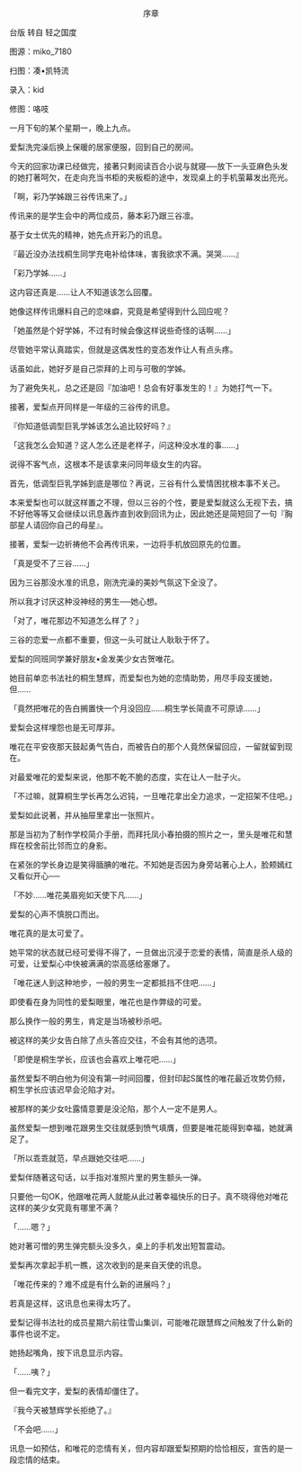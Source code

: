 <p align="center">序章</p>

台版 转自 轻之国度

图源：miko_7180

扫图：凑•凯特流

录入：kid

修图：咯吱

一月下旬的某个星期一，晚上九点。

爱梨洗完澡后换上保暖的居家便服，回到自己的房间。

今天的回家功课已经做完，接著只剩阅读百合小说与就寝──放下一头亚麻色头发的她打著呵欠，在走向充当书柜的夹板柜的途中，发现桌上的手机萤幕发出亮光。

「啊，彩乃学姊跟三谷传讯来了。」

传讯来的是学生会中的两位成员，藤本彩乃跟三谷凛。

基于女士优先的精神，她先点开彩乃的讯息。

『最近没办法找桐生同学充电补给体味，害我欲求不满。哭哭……』

「彩乃学姊……」

这内容还真是……让人不知道该怎么回覆。

她像这样传讯爆料自己的恋味癖，究竟是希望得到什么回应呢？

「她虽然是个好学姊，不过有时候会像这样说些奇怪的话啊……」

尽管她平常认真踏实，但就是这偶发性的变态发作让人有点头疼。

话虽如此，她好歹是自己崇拜的上司与可敬的学姊。

为了避免失礼，总之还是回『加油吧！总会有好事发生的！』为她打气一下。

接著，爱梨点开同样是一年级的三谷传的讯息。

『你知道低调型巨乳学姊该怎么追比较好吗？』

「这我怎么会知道？这人怎么还是老样子，问这种没水准的事……」

说得不客气点，这根本不是该拿来问同年级女生的内容。

首先，低调型巨乳学姊到底是哪位？再说，三谷有什么爱情困扰根本事不关己。

本来爱梨也可以就这样置之不理，但以三谷的个性，要是爱梨就这么无视下去，搞不好他等等又会继续以讯息轰炸直到收到回讯为止，因此她还是简短回了一句『胸部星人请回你自己的母星』。

接著，爱梨一边祈祷他不会再传讯来，一边将手机放回原先的位置。

「真是受不了三谷……」

因为三谷那没水准的讯息，刚洗完澡的美妙气氛这下全没了。

所以我才讨厌这种没神经的男生──她心想。

「对了，唯花那边不知道怎么样了？」

三谷的恋爱一点都不重要，但这一头可就让人耿耿于怀了。

爱梨的同班同学兼好朋友•金发美少女古贺唯花。

她目前单恋书法社的桐生慧辉，而爱梨也为她的恋情助势，用尽手段支援她，但……

「竟然把唯花的告白搁置快一个月没回应……桐生学长简直不可原谅……」

爱梨会这样埋怨也是无可厚非。

唯花在平安夜那天鼓起勇气告白，而被告白的那个人竟然保留回应，一留就留到现在。

对最爱唯花的爱梨来说，他那不乾不脆的态度，实在让人一肚子火。

「不过嘛，就算桐生学长再怎么迟钝，一旦唯花拿出全力追求，一定招架不住吧。」

爱梨如此说著，并从抽屉里拿出一张照片。

那是当初为了制作学校简介手册，而拜托凤小春拍摄的照片之一，里头是唯花和慧辉在校舍前比邻而立的身影。

在紧张的学长身边是笑得腼腆的唯花。不知她是否因为身旁站著心上人，脸颊嫣红又看似开心──

「不妙……唯花美眉宛如天使下凡……」

爱梨的心声不慎脱口而出。

唯花真的是太可爱了。

她平常的状态就已经可爱得不得了，一旦做出沉浸于恋爱的表情，简直是杀人级的可爱，让爱梨心中快被满满的崇高感给塞爆了。

「唯花迷人到这种地步，一般的男生一定都抵挡不住吧……」

即使看在身为同性的爱梨眼里，唯花也是作弊级的可爱。

那么换作一般的男生，肯定是当场被秒杀吧。

被这样的美少女告白除了点头答应交往，不会有其他的选项。

「即使是桐生学长，应该也会喜欢上唯花吧……」

虽然爱梨不明白他为何没有第一时间回覆，但封印起S属性的唯花最近攻势仍频，桐生学长应该迟早会沦陷才对。

被那样的美少女吐露情意要是没沦陷，那个人一定不是男人。

虽然爱梨一想到唯花跟男生交往就感到愤气填膺，但要是唯花能得到幸福，她就满足了。

「所以乖乖就范，早点跟她交往吧……」

爱梨伴随著这句话，以手指对准照片里的男生额头一弹。

只要他一句OK，他跟唯花两人就能从此过著幸福快乐的日子。真不晓得他对唯花这样的美少女究竟有哪里不满？

「……嗯？」

她对著可憎的男生弹完额头没多久，桌上的手机发出短暂震动。

爱梨再次拿起手机一瞧，这次收到的是来自天使的讯息。

「唯花传来的？难不成是有什么新的进展吗？」

若真是这样，这讯息也来得太巧了。

爱梨记得书法社的成员星期六前往雪山集训，可能唯花跟慧辉之间触发了什么新的事件也说不定。

她扬起嘴角，按下讯息显示内容。

「……咦？」

但一看完文字，爱梨的表情却僵住了。

『我今天被慧辉学长拒绝了。』

「不会吧……」

讯息一如预估，和唯花的恋情有关，但内容却跟爱梨预期的恰恰相反，宣告的是一段恋情的结束。

